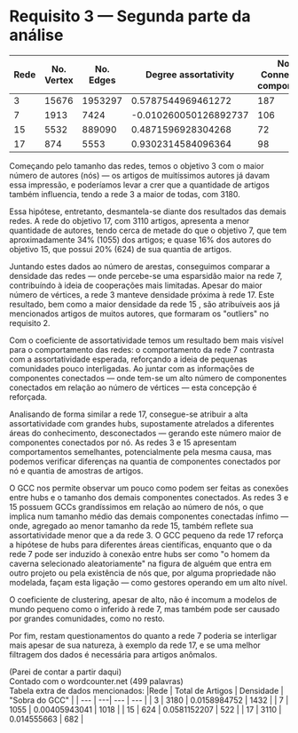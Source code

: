# Requisito 3 — Segunda parte da análise

| Rede | No. Vertex | No. Edges | Degree assortativity | No. Connected components | Giant component size | Avg. clustering coef. |
| --- | --- | --- | --- | --- | --- | --- |
| 3 | 15676 | 1953297 | 0.5787544969461272 | 187 | 14244 | 0.9073239911818288 |
| 7 | 1913 | 7424 | -0.010260050126892737 | 106 | 895 | 0.8838263415888769 |
| 15 | 5532 | 889090 | 0.4871596928304268 | 72 | 5010 | 0.930478877882558 |
| 17 | 874 | 5553 | 0.9302314584096364 | 98 | 192 | 0.9217832802651343 |

Começando pelo tamanho das redes, temos o objetivo 3 com o maior número de autores (nós) — os artigos de muitíssimos autores já davam essa impressão, e poderíamos levar a crer que a quantidade de artigos também influencia, tendo a rede 3 a maior de todas, com 3180.

Essa hipótese, entretanto, desmantela-se diante dos resultados das demais redes. A rede do objetivo 17, com 3110 artigos, apresenta a menor quantidade de autores, tendo cerca de metade do que o objetivo 7, que tem aproximadamente 34% (1055) dos artigos; e quase 16% dos autores do objetivo 15, que possui 20% (624) de sua quantia de artigos.

Juntando estes dados ao número de arestas, conseguimos comparar a densidade das redes — onde percebe-se uma esparsidão maior na rede 7, contribuíndo à ideia de cooperações mais limitadas. Apesar do maior número de vértices, a rede 3 manteve densidade próxima à rede 17. Este resultado, bem como a maior densidade da rede 15 , são atribuíveis aos já mencionados artigos de muitos autores, que formaram os "outliers" no requisito 2.

Com o coeficiente de assortatividade temos um resultado bem mais visível para o comportamento das redes: o comportamento da rede 7 contrasta com a assortatividade esperada, reforçando a ideia de pequenas comunidades pouco interligadas. Ao juntar com as informações de componentes conectados — onde tem-se um alto número de componentes conectados em relação ao número de vértices — esta concepção é reforçada.

Analisando de forma similar a rede 17, consegue-se atribuir a alta assortatividade com grandes hubs, supostamente atrelados a diferentes áreas do conhecimento, desconectados — gerando este número maior de componentes conectados por nó. As redes 3 e 15 apresentam comportamentos semelhantes, potencialmente pela mesma causa, mas podemos verificar diferenças na quantia de componentes conectados por nó e quantia de amostras de artigos.

O GCC nos permite observar um pouco como podem ser feitas as conexões entre hubs e o tamanho dos demais componentes conectados. As redes 3 e 15 possuem GCCs grandíssimos em relação ao número de nós, o que implica num tamanho médio das demais componentes conectadas ínfimo — onde, agregado ao menor tamanho da rede 15, também reflete sua assortatividade menor que a da rede 3. O GCC pequeno da rede 17 reforça a hipótese de hubs para diferentes áreas científicas, enquanto que o da rede 7 pode ser induzido à conexão entre hubs ser como "o homem da caverna selecionado aleatoriamente" na figura de alguém que entra em outro projeto ou pela existência de nós que, por alguma propriedade não modelada, façam esta ligação — como gestores operando em um alto nível.

O coeficiente de clustering, apesar de alto, não é incomum a modelos de mundo pequeno como o inferido à rede 7, mas também pode ser causado por grandes comunidades, como no resto.

Por fim, restam questionamentos do quanto a rede 7 poderia se interligar mais apesar de sua natureza, à exemplo da rede 17, e se uma melhor filtragem dos dados é necessária para artigos anômalos.


(Parei de contar a partir daqui)  
Contado com o wordcounter.net (499 palavras)  
Tabela extra de dados mencionados:
|Rede | Total de Artigos | Densidade | "Sobra do GCC" |
| --- | ---| --- | --- |
| 3 | 3180 | 0.0158984752 | 1432 |
| 7 | 1055 | 0.00405943041 | 1018 |
| 15 | 624 | 0.0581152207 | 522 |
| 17 | 3110 | 0.014555663 | 682 |